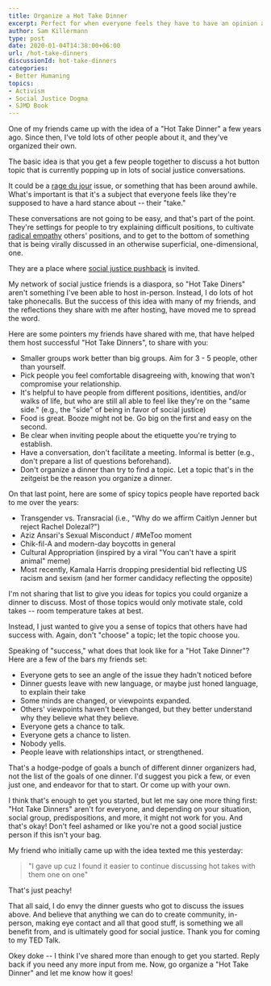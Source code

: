 ```yaml
---
title: Organize a Hot Take Dinner
excerpt: Perfect for when everyone feels they have to have an opinion about something, and you're also hungry.
author: Sam Killermann
type: post
date: 2020-01-04T14:38:00+06:00
url: /hot-take-dinners
discussionId: hot-take-dinners
categories:
- Better Humaning
topics: 
- Activism
- Social Justice Dogma
- SJMD Book
---
```


One of my friends came up with the idea of a "Hot Take Dinner" a few years ago. Since then, I've told lots of other people about it, and they've organized their own.

The basic idea is that you get a few people together to discuss a hot button topic that is currently popping up in lots of social justice conversations.

It could be a [rage du jour](/rage-du-jour/) issue, or something that has been around awhile. What's important is that it's a subject that everyone feels like they're supposed to have a hard stance about -- their "take."

These conversations are not going to be easy, and that's part of the point. They're settings for people to try explaining difficult positions, to cultivate [radical empathy](https://www.ted.com/talks/sam_richards_a_radical_experiment_in_empathy?language=en) others' positions, and to get to the bottom of something that is being virally discussed in an otherwise superficial, one-dimensional, one.

They are a place where [social justice pushback](/reacting-to-social-justice-pushback) is invited.

My network of social justice friends is a diaspora, so "Hot Take Diners" aren't something I've been able to host in-person. Instead, I do lots of hot take phonecalls. But the success of this idea with many of my friends, and the reflections they share with me after hosting, have moved me to spread the word.

Here are some pointers my friends have shared with me, that have helped them host successful "Hot Take Dinners", to share with you:

- Smaller groups work better than big groups. Aim for 3 - 5 people, other than yourself.
- Pick people you feel comfortable disagreeing with, knowing that won't compromise your relationship.
- It's helpful to have people from different positions, identities, and/or walks of life, but who are still all able to feel like they're on the "same side." (e.g., the "side" of being in favor of social justice)
- Food is great. Booze might not be. Go big on the first and easy on the second.
- Be clear when inviting people about the etiquette you're trying to establish.
- Have a conversation, don't facilitate a meeting. Informal is better (e.g., don't prepare a list of questions beforehand).
- Don't organize a dinner than try to find a topic. Let a topic that's in the zeitgeist be the reason you organize a dinner.

On that last point, here are some of spicy topics people have reported back to me over the years:

- Transgender vs. Transracial (i.e., "Why do we affirm Caitlyn Jenner but reject Rachel Dolezal?")
- Aziz Ansari's Sexual Misconduct / #MeToo moment
- Chik-fil-A and modern-day boycotts in general
- Cultural Appropriation (inspired by a viral "You can't have a spirit animal" meme)
- Most recently, Kamala Harris dropping presidential bid reflecting US racism and sexism (and her former candidacy reflecting the opposite)

I'm not sharing that list to give you ideas for topics you could organize a dinner to discuss. Most of those topics would only motivate stale, cold takes -- room temperature takes at best.

Instead, I just wanted to give you a sense of topics that others have had success with. Again, don't "choose" a topic; let the topic choose you. 

Speaking of "success," what does that look like for a "Hot Take Dinner"? Here are a few of the bars my friends set:

- Everyone gets to see an angle of the issue they hadn't noticed before
- Dinner guests leave with new language, or maybe just honed language, to explain their take
- Some minds are changed, or viewpoints expanded.
- Others' viewpoints haven't been changed, but they better understand why they believe what they believe.
- Everyone gets a chance to talk.
- Everyone gets a chance to listen.
- Nobody yells.
- People leave with relationships intact, or strengthened.

That's a hodge-podge of goals a bunch of different dinner organizers had, not the list of the goals of one dinner. I'd suggest you pick a few, or even just one, and endeavor for that to start. Or come up with your own.

I think that's enough to get you started, but let me say one more thing first: "Hot Take Dinners" aren't for everyone, and depending on your situation, social group, predispositions, and more, it might not work for you. And that's okay! Don't feel ashamed or like you're not a good social justice person if this isn't your bag.

My friend who initially came up with the idea texted me this yesterday:

> "I gave up cuz I found it easier to continue discussing hot takes with them one on one"

That's just peachy!

That all said, I do envy the dinner guests who got to discuss the issues above. And believe that anything we can do to create community, in-person, making eye contact and all that good stuff, is something we all benefit from, and is ultimately good for social justice. Thank you for coming to my TED Talk.

Okey doke -- I think I've shared more than enough to get you started. Reply back if you need any more input from me. Now, go organize a "Hot Take Dinner" and let me know how it goes!
